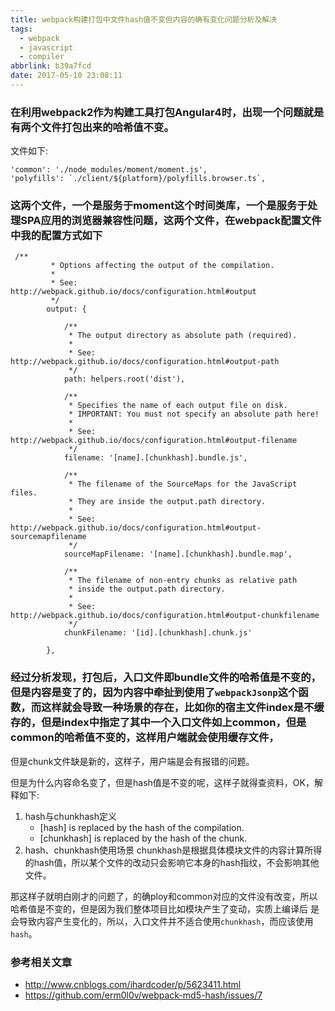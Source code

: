 ```yaml
---
title: webpack构建打包中文件hash值不变但内容的确有变化问题分析及解决
tags:
  - webpack
  - javascript
  - compiler
abbrlink: b39a7fcd
date: 2017-05-10 23:08:11
---
```

### 在利用webpack2作为构建工具打包Angular4时，出现一个问题就是有两个文件打包出来的哈希值不变。
文件如下: 
```
'common': './node_modules/moment/moment.js',
'polyfills': `./client/${platform}/polyfills.browser.ts`,
```
### 这两个文件，一个是服务于moment这个时间类库，一个是服务于处理SPA应用的浏览器兼容性问题，这两个文件，在webpack配置文件中我的配置方式如下

```
 /**
         * Options affecting the output of the compilation.
         *
         * See: http://webpack.github.io/docs/configuration.html#output
         */
        output: {

            /**
             * The output directory as absolute path (required).
             *
             * See: http://webpack.github.io/docs/configuration.html#output-path
             */
            path: helpers.root('dist'),

            /**
             * Specifies the name of each output file on disk.
             * IMPORTANT: You must not specify an absolute path here!
             *
             * See: http://webpack.github.io/docs/configuration.html#output-filename
             */
            filename: '[name].[chunkhash].bundle.js',

            /**
             * The filename of the SourceMaps for the JavaScript files.
             * They are inside the output.path directory.
             *
             * See: http://webpack.github.io/docs/configuration.html#output-sourcemapfilename
             */
            sourceMapFilename: '[name].[chunkhash].bundle.map',

            /**
             * The filename of non-entry chunks as relative path
             * inside the output.path directory.
             *
             * See: http://webpack.github.io/docs/configuration.html#output-chunkfilename
             */
            chunkFilename: '[id].[chunkhash].chunk.js'

        },

```
### 经过分析发现，打包后，入口文件即bundle文件的哈希值是不变的，但是内容是变了的，因为内容中牵扯到使用了`webpackJsonp`这个函数，而这样就会导致一种场景的存在，比如你的宿主文件index是不缓存的，但是index中指定了其中一个入口文件如上common，但是common的哈希值不变的，这样用户端就会使用缓存文件，
但是chunk文件缺是新的，这样子，用户端是会有报错的问题。

但是为什么内容命名变了，但是hash值是不变的呢，这样子就得查资料，OK，解释如下:

1. hash与chunkhash定义
   + [hash] is replaced by the hash of the compilation.
   + [chunkhash] is replaced by the hash of the chunk.
2. hash、chunkhash使用场景
    chunkhash是根据具体模块文件的内容计算所得的hash值，所以某个文件的改动只会影响它本身的hash指纹，不会影响其他文件。
    
那这样子就明白刚才的问题了，的确ploy和common对应的文件没有改变，所以哈希值是不变的，但是因为我们整体项目比如模块产生了变动，实质上编译后
是会导致内容产生变化的，所以，入口文件并不适合使用`chunkhash`，而应该使用`hash`。


### 参考相关文章
+ http://www.cnblogs.com/ihardcoder/p/5623411.html
+ https://github.com/erm0l0v/webpack-md5-hash/issues/7